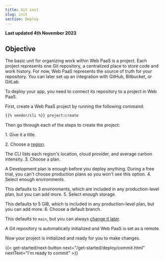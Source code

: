 ```yaml
---
title: Git init
slug: init
section: Deploy
---
```


**Last updated 4th November 2023**



## Objective  

The basic unit for organizing work within Web PaaS is a project.
Each project represents one Git repository, a centralized place to store code and work history.
For now, Web PaaS represents the source of truth for your repository.
You can later set up an integration with GitHub, Bitbucket, or GitLab.

To deploy your app, you need to connect its repository to a project in Web PaaS.

First, create a Web PaaS project by running the following command:

```bash
{{% vendor/cli %}} project:create
```

Then go through each of the steps to create the project:

1\. Give it a title.

2\. Choose a [region](../../development/regions.md).

   The CLI lists each region's location, cloud provider, and average carbon intensity.
3\. Choose a plan.

   A Development plan is enough before you deploy anything.
   During a free trial, you can't choose production plans so you won't see this option.
4\. Select enough environments.

   This defaults to 3 environments, which are included in any production-level plan, but you can add more.
5\. Select enough storage.

   This defaults to 5 GiB, which is included in any production-level plan, but you can add more.
6\. Choose a default branch.

   This defaults to `main`, but you can always [change it later](../../environments/default-environment.md).

A Git repository is automatically initialized and Web PaaS is set as a remote.

Now your project is initialized and ready for you to make changes.

{{< get-started/next-button next="/get-started/deploy/commit.html" nextText="I'm ready to commit" >}}
